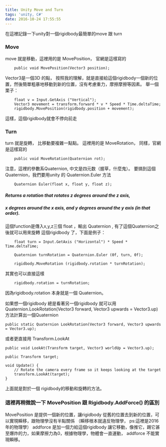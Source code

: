 ```yaml
---
title: Unity Move and Turn
tags: 'unity, C#'
date: 2016-10-24 17:55:55
---
```



在這裡記錄一下unity對一個rigidbody最簡單的move 跟 turn 

### Move 
move 就是移動，這裡用的是 MovePosition， 官網是這樣寫的 
		
		public void MovePosition(Vector3 position);

Vector3是一個3D 的點，
按照我的理解，就是直接給這個rigidbody一個新的位置，然後簡單粗暴地移動到新的位置，沒有考慮重力，摩擦摩擦等因素。
舉一個栗子： 
		
		float v = Input.GetAxis ("Vertical");
		Vector3 movement = transform.forward * v * Speed * Time.deltaTime;
        rigidbody.MovePosition(rigidbody.position + movement);

這樣，這個rigidbody就會不停向前走


### Turn
turn  就是旋轉， 比移動要複雜一點點。 這裡用的是 MoveRotation， 同樣，官網是這樣寫的 
		
		public void MoveRotation(Quaternion rot);

注意，這裡的參數系Quaternion, 中文是四元数（握草，什麼鬼）。
要搞到這個Quaternion，我們要用unity 的 Quaternion.Euler 方法 
		
		Quaternion Euler(float x, float y, float z);

##### Returns a rotation that rotates z degrees around the z axis, 
##### x degrees around the x axis, and y degrees around the y axis (in that order).
這個function是傳入x,y,z三個 float ，輸出 Quaternion , 有了這個Quaternion之後就可以用來旋轉
這個rigidbody 了，下面是例子：  
		
		
		float turn = Input.GetAxis ("Horizontal") * Speed * Time.deltaTime;

		Quaternion turnRotation = Quaternion.Euler (0f, turn, 0f);

        rigidbody.MoveRotation (rigidbody.rotation * turnRotation);

其實也可以直接這樣

		rigidbody.rotation = turnRotation;

因為rigidbody.rotation 本身就是一個 Quaternion。 


如果想一個rigidbody 總是看著另一個rigidbody 就可以用 Quaternion.LookRotation(Vector3 forward, Vector3 upwards = Vector3.up)
方法計算出一個Quaternion 

	public static Quaternion LookRotation(Vector3 forward, Vector3 upwards = Vector3.up);

或者更直接用 Transform.LookAt 
	
	public void LookAt(Transform target, Vector3 worldUp = Vector3.up);

	public Transform target;
    
    void Update() {
    	// Rotate the camera every frame so it keeps looking at the target 
        transform.LookAt(target);
    }


上面就是對於一個 rigidbody的移動和旋轉的方法。


### 這裡再稍微說一下 MovePosition 跟 Rigidbody.AddForce() 的區別
MovePosition 是提供一個新的位置，讓rigidbody 從舊的位置去到新的位置，可以實現瞬移，跟物理學沒有半點關係 （瞬移根本就違反物理學， ps:這裡是2016年的物理學）
addforce 是加一個力給這個rigidbody 讓它移動，像推它，踢它甚至爆炸的力，如果摩擦力為0，根據物理學，物體會一直運動， addforce 不能實現瞬移。 


